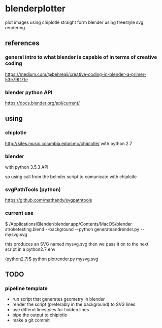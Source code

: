 # blenderplotter
plot images using chiplotle straight form blender using freestyle svg rendering

## references
### general intro to what blender is capable of in terms of creative coding
https://medium.com/@behreajj/creative-coding-in-blender-a-primer-53e79ff71e
### blender python API
https://docs.blender.org/api/current/


## using 
### chiplotle
http://sites.music.columbia.edu/cmc/chiplotle/
with python 2.7 

### blender
with python 3.5.3 API

so using call from the belnder script to comunicate with chiplotle
### svgPathTools (python)
https://github.com/mathandy/svgpathtools


###  current use
$ /Applications/Blender/blender.app/Contents/MacOS/blender stroketesting.blend --background --python generateandrender.py -- mysvg.svg

this produces an SVG named mysvg.svg
then we pass it on to the next script in a python2.7 env

(python2.7)$ python plotrender.py mysvg.svg




## TODO
### pipeline template
* run script that generates geometry in blender
* render the script  (preferably in the background) to SVG lines
* use differnt linestyles for hidden lines
* pipe the output to chiplotle
* make a git commit

